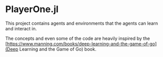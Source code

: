 # PlayerOne.jl

This project contains agents and environments that the agents can learn and interact in.

The concepts and even some of the code are heavily inspired by the [https://www.manning.com/books/deep-learning-and-the-game-of-go](Deep Learning and the Game of Go) book.
